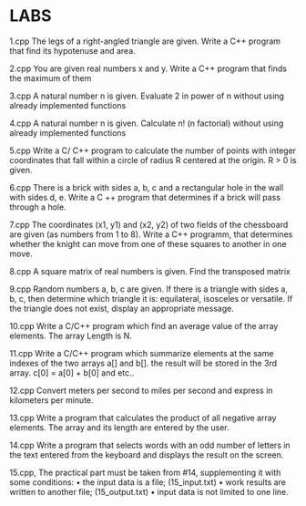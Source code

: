 # LABS

1.cpp The legs of a right-angled triangle are given. Write a C++ program that find its hypotenuse and area.

2.cpp You are given real numbers x and y. Write a C++ program that finds the maximum of them

3.cpp A natural number n is given. Evaluate 2 in power of n without using already implemented functions

4.cpp A natural number n is given. Calculate n! (n factorial)  without using already implemented functions

5.cpp Write a C/ C++ program to calculate the number of points with integer coordinates that fall within a circle of radius R centered at the origin. R > 0 is given.

6.cpp There is a brick with sides a, b, c and a rectangular hole in the wall with sides d, e. Write a C ++ program that determines if a brick will pass through a hole.

7.cpp The coordinates (x1, y1) and (x2, y2) of two fields of the chessboard are given (as numbers from 1 to 8). Write a C++ programm, that determines whether the knight can move from one of these squares to another in one move.

8.cpp A square matrix of real numbers is given. Find the transposed matrix

9.cpp Random numbers a, b, c are given. If there is a triangle with sides a, b, c, then determine which triangle it is: equilateral, isosceles or versatile. If the triangle does not exist, display an appropriate message.

10.cpp Write a C/C++ program which find an average value of the array elements. The array Length is N.

11.cpp Write a C/C++ program which summarize elements at the same indexes of the two arrays a[] and b[]. the result will be stored in the 3rd array. c[0] = a[0] + b[0] and etc..

12.cpp Convert meters per second to miles per second and express in kilometers per minute.

13.cpp Write a program that calculates the product of all negative array elements. The array and its length are entered by the user.

14.cpp Write a program that selects words with an odd number of letters in the text entered from the keyboard and displays the result on the screen.

15.cpp,  The practical part must be taken from #14, supplementing it with some conditions:
• the input data is a file; (15_input.txt)
• work results are written to another file; (15_output.txt)
• input data is not limited to one line.
